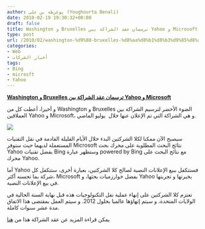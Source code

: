 ```yaml
---
author: يوغرطة بن علي (Youghourta Benali)
date: 2010-02-19 19:30:32+00:00
draft: false
title: Washington و Bruxelles ترسمان عقد الشراكة بين Yahoo و Microsoft
type: post
url: /2010/02/washington-%d9%88-bruxelles-%d8%aa%d8%b1%d8%b3%d9%85%d8%a7%d9%86-%d8%b9%d9%82%d8%af-%d8%a7%d9%84%d8%b4%d8%b1%d8%a7%d9%83%d8%a9-%d8%a8%d9%8a%d9%86-yahoo-%d9%88-microsoft/
categories:
- Web
- أخبار الشركات
tags:
- Bing
- microsft
- Yahoo
---
```


[**Washington و Bruxelles ترسمان عقد الشراكة بين Yahoo و Microsoft**](https://www.it-scoop.com/2010/02/washington-%d9%88-bruxelles-%d8%aa%d8%b1%d8%b3%d9%85%d8%a7%d9%86-%d8%b9%d9%82%d8%af-%d8%a7%d9%84%d8%b4%d8%b1%d8%a7%d9%83%d8%a9-%d8%a8%d9%8a%d9%86-yahoo-%d9%88-microsoft/)


و أخيرا، أعطت كل من Washington و Bruxelles الضوء الأخضر لترسيم الشراكة بين العملاقين Yahoo و Microsoft، و هي الشراكة التي تم الإعلان عنها خلال  يوليو الماضي.

[![](https://www.it-scoop.com/wp-content/uploads/2010/02/microsoft_yahoo_450.jpg)
](https://www.it-scoop.com/2010/02/washington-%d9%88-bruxelles-%d8%aa%d8%b1%d8%b3%d9%85%d8%a7%d9%86-%d8%b9%d9%82%d8%af-%d8%a7%d9%84%d8%b4%d8%b1%d8%a7%d9%83%d8%a9-%d8%a8%d9%8a%d9%86-yahoo-%d9%88-microsoft/)

سيصبح الآن ممكنا لكلا الشركتين البدء خلال الأيام القليلة القادمة في نقل التقنيات المستعملة لديهما حيث ستوفر Microsoft نتائج البحث المطلوبة على محرك بحث Yahoo بفضل تقنيات Bing وستظهر عبارة powered by Bing مع نتائج البحث على محرك Yahoo.

أما Yahoo فستتكفل ببيع الإعلانات النصية لصالح كلا الشركتين، بعبارة أخرى، ستتكفل كل شركة بما تحسنه أكثر، Microsoft بفضل خوارزميات بحثها، و Yahoo بخبرتها و تجربتها في بيع الإعلانات النصية.

تعتزم كلا الشركتين على إنهاء عملية نقل التكنولوجيات هذه قبل نهاية السنة الحالية في الولايات المتحدة، و سيتم إنهاؤها عالميا بحلول 2012. و سيتم العمل بمقتضى هذا الاتفاق مدة عشر سنوات كاملة.

يمكن قراءة المزيد عن عقد الشراكة هذا من [هنا](http://www.pcworld.com/article/189801/yahoomicrosoft_deal_makes_bing_better_doj_says.html)
